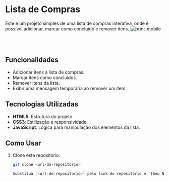 ﻿# Lista de Compras

Este é um projeto simples de uma lista de compras interativa, onde é possível adicionar, marcar como concluído e remover itens.
![print-mobile](https://github.com/user-attachments/assets/6f4bea73-7016-491d-a8f2-461605b20301)


<br>
<br>


## Funcionalidades

- Adicionar itens à lista de compras.
- Marcar itens como concluídos.
- Remover itens da lista.
- Exibir uma mensagem temporária ao remover um item.

## Tecnologias Utilizadas

- **HTML5**: Estrutura do projeto.
- **CSS3**: Estilização e responsividade.
- **JavaScript**: Lógica para manipulação dos elementos da lista.



## Como Usar

1. Clone este repositório:
   ```bash
   git clone <url-do-repositorio>

   Substitua `<url-do-repositorio>` pelo link do repositório e `[Seu Nome]` pelo seu nome.
